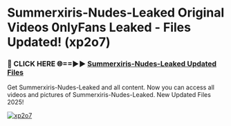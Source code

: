 # Summerxiris-Nudes-Leaked Original Videos 0nlyFans Leaked - Files Updated! (xp2o7)

<h3>🔴 CLICK HERE 🌐==►► <a href="https://tinyurl.com/4mcuefdz" rel="nofollow">Summerxiris-Nudes-Leaked Updated Files</a></h3>

Get Summerxiris-Nudes-Leaked and all content. Now you can access all videos and pictures of Summerxiris-Nudes-Leaked. New Updated Files 2025!

[![xp2o7](https://i.imgur.com/StAQSOY.gif)](https://tinyurl.com/4mcuefdz)

